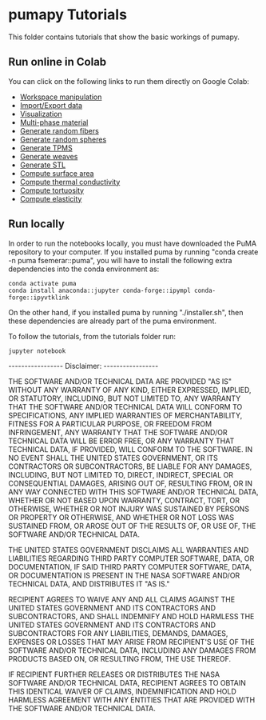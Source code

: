 # pumapy Tutorials
This folder contains tutorials that show the basic workings of pumapy. 

## Run online in Colab
You can click on the following links to run them directly on Google Colab:

- [Workspace manipulation](https://colab.research.google.com/github/nasa/puma/blob/main/python/tutorials/tutorial_workspace_manipulation.ipynb)
- [Import/Export data](https://colab.research.google.com/github/nasa/puma/blob/main/python/tutorials/tutorial_import_export.ipynb)
- [Visualization](https://colab.research.google.com/github/nasa/puma/blob/main/python/tutorials/tutorial_visualization.ipynb)
- [Multi-phase material](https://colab.research.google.com/github/nasa/puma/blob/main/python/tutorials/tutorial_multi_phase.ipynb)
- [Generate random fibers](https://colab.research.google.com/github/nasa/puma/blob/main/python/tutorials/tutorial_generate_random_fibers.ipynb)
- [Generate random spheres](https://colab.research.google.com/github/nasa/puma/blob/main/python/tutorials/tutorial_generate_random_spheres.ipynb)
- [Generate TPMS](https://colab.research.google.com/github/nasa/puma/blob/main/python/tutorials/tutorial_generate_tpms.ipynb)
- [Generate weaves](https://colab.research.google.com/github/nasa/puma/blob/main/python/tutorials/tutorial_generate_weaves.ipynb)
- [Generate STL](https://colab.research.google.com/github/nasa/puma/blob/main/python/tutorials/tutorial_generate_STL.ipynb)
- [Compute surface area](https://colab.research.google.com/github/nasa/puma/blob/main/python/tutorials/tutorial_surface_area.ipynb)
- [Compute thermal conductivity](https://colab.research.google.com/github/nasa/puma/blob/main/python/tutorials/tutorial_thermalconductivity.ipynb)
- [Compute tortuosity](https://colab.research.google.com/github/nasa/puma/blob/main/python/tutorials/tutorial_tortuosity_continuum.ipynb)
- [Compute elasticity](https://colab.research.google.com/github/nasa/puma/blob/main/python/tutorials/tutorial_elasticity.ipynb)

## Run locally
In order to run the notebooks locally, you must have downloaded the PuMA repository to your computer. If you installed puma by running "conda create -n puma fsemerar::puma", you will have to install the following extra dependencies into the conda environment as: 

    conda activate puma
    conda install anaconda::jupyter conda-forge::ipympl conda-forge::ipyvtklink

On the other hand, if you installed puma by running "./installer.sh", then these dependencies are already part of the puma environment. 

To follow the tutorials, from the tutorials folder run:

    jupyter notebook


----------------- Disclaimer: -----------------

THE SOFTWARE AND/OR TECHNICAL DATA ARE PROVIDED "AS IS" WITHOUT ANY WARRANTY OF ANY KIND, EITHER EXPRESSED, IMPLIED, OR STATUTORY, INCLUDING, BUT NOT LIMITED TO, ANY WARRANTY THAT THE SOFTWARE AND/OR TECHNICAL DATA WILL CONFORM TO  SPECIFICATIONS, ANY IMPLIED WARRANTIES OF MERCHANTABILITY, FITNESS FOR A PARTICULAR PURPOSE, OR FREEDOM FROM  INFRINGEMENT, ANY WARRANTY THAT THE SOFTWARE AND/OR TECHNICAL DATA WILL BE ERROR FREE, OR ANY WARRANTY THAT  TECHNICAL DATA, IF PROVIDED, WILL CONFORM TO THE SOFTWARE.  IN NO EVENT SHALL THE UNITED STATES GOVERNMENT, OR ITS  CONTRACTORS OR SUBCONTRACTORS, BE LIABLE FOR ANY DAMAGES, INCLUDING, BUT NOT LIMITED TO, DIRECT, INDIRECT, SPECIAL OR  CONSEQUENTIAL DAMAGES, ARISING OUT OF, RESULTING FROM, OR IN ANY WAY CONNECTED WITH THIS SOFTWARE AND/OR TECHNICAL DATA, WHETHER OR NOT BASED UPON WARRANTY, CONTRACT, TORT, OR OTHERWISE, WHETHER OR NOT INJURY WAS SUSTAINED BY PERSONS OR  PROPERTY OR OTHERWISE, AND WHETHER OR NOT LOSS WAS SUSTAINED FROM, OR AROSE OUT OF THE RESULTS OF, OR USE OF, THE SOFTWARE AND/OR TECHNICAL DATA.
 
THE UNITED STATES GOVERNMENT DISCLAIMS ALL WARRANTIES AND LIABILITIES REGARDING THIRD PARTY COMPUTER SOFTWARE,  DATA, OR DOCUMENTATION, IF  SAID THIRD PARTY COMPUTER SOFTWARE, DATA, OR DOCUMENTATION IS PRESENT IN THE NASA SOFTWARE  AND/OR TECHNICAL DATA, AND DISTRIBUTES IT "AS IS."

RECIPIENT AGREES TO WAIVE ANY AND ALL CLAIMS AGAINST THE UNITED STATES GOVERNMENT AND ITS CONTRACTORS AND  SUBCONTRACTORS, AND SHALL INDEMNIFY AND HOLD HARMLESS THE UNITED STATES GOVERNMENT AND ITS CONTRACTORS AND  SUBCONTRACTORS FOR ANY LIABILITIES, DEMANDS, DAMAGES, EXPENSES OR LOSSES THAT MAY ARISE FROM RECIPIENT'S USE OF THE SOFTWARE AND/OR TECHNICAL DATA, INCLUDING ANY DAMAGES FROM PRODUCTS BASED ON, OR RESULTING FROM, THE USE THEREOF.

IF RECIPIENT FURTHER RELEASES OR DISTRIBUTES THE NASA SOFTWARE AND/OR TECHNICAL DATA, RECIPIENT AGREES TO OBTAIN THIS IDENTICAL WAIVER OF CLAIMS, INDEMNIFICATION AND HOLD HARMLESS AGREEMENT WITH ANY ENTITIES THAT ARE PROVIDED WITH THE SOFTWARE  AND/OR TECHNICAL DATA.
